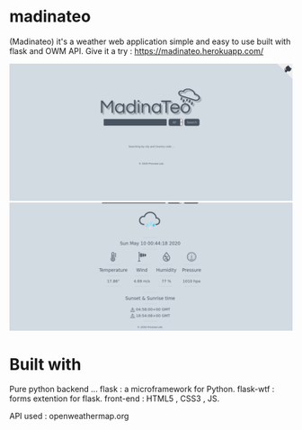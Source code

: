 # madinateo
(Madinateo) it's a weather web application  simple and easy to use built with flask and OWM API.
Give it a try : https://madinateo.herokuapp.com/

![Home screenshot](https://github.com/khalilpreview/madinateo/blob/master/static/image/index.png)
![Home screenshot](https://github.com/khalilpreview/madinateo/blob/master/static/image/result.png)

# Built with

Pure python backend ...
flask : a microframework for Python.
flask-wtf : forms extention for flask.
front-end : HTML5 , CSS3 , JS.

API used : openweathermap.org
